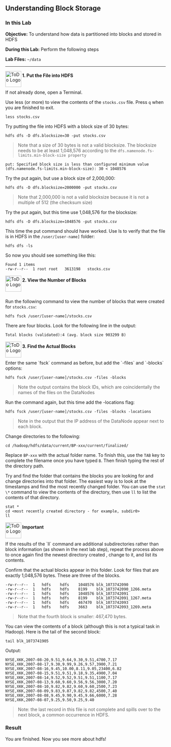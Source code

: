 ## Understanding Block Storage

### In this Lab

**Objective:** To understand how data is partitioned into blocks and stored in HDFS

**During this Lab:** Perform the following steps

**Lab Files:** `~/data`

----

<img src="https://user-images.githubusercontent.com/558905/40613898-7a6c70d6-624e-11e8-9178-7bde851ac7bd.png" align="left" width="50" height="50" title="ToDo Logo" />
<h4>1. Put the File into HDFS</h4>

<br>
If not already done, open a Terminal.

Use less (or more) to view the contents of the `stocks.csv` file. Press `q` when you are finished to exit.

```
less stocks.csv
```

Try putting the file into HDFS with a block size of 30 bytes:

```
hdfs dfs -D dfs.blocksize=30 -put stocks.csv
```

> Note that a size of 30 bytes is not a valid blocksize. The blocksize needs to be at least 1,048,576 according to the `dfs.namenode.fs-limits.min-block-size property`

```
put: Specified block size is less than configured minimum value (dfs.namenode.fs-limits.min-block-size): 30 < 1048576
```

Try the put again, but use a block size of 2,000,000:

```
hdfs dfs -D dfs.blocksize=2000000 -put stocks.csv
```

> Note that 2,000,000 is not a valid blocksize because it is not a multiple of 512 (the checksum size)


Try the put again, but this time use 1,048,576 for the blocksize:

```
hdfs dfs -D dfs.blocksize=1048576 -put stocks.csv
```

This time the put command should have worked. Use ls to verify that the file is in HDFS in the `/user/[user-name]` folder:

```
hdfs dfs -ls 
```

So now you should see something like this:

```
Found 1 items
-rw-r--r--	1 root root   3613198	stocks.csv
```

<!--STEP-->

<img src="https://user-images.githubusercontent.com/558905/40613898-7a6c70d6-624e-11e8-9178-7bde851ac7bd.png" align="left" width="50" height="50" title="ToDo Logo" />
<h4>2. View the Number of Blocks</h4>


<br>

Run the following command to view the number of blocks that were created for `stocks.csv`:

```
hdfs fsck /user/[user-name]/stocks.csv
```

There are four blocks. Look for the following line in the output:

```
Total blocks (validated):4 (avg. block size 903299 B)
```


<!--STEP-->

<img src="https://user-images.githubusercontent.com/558905/40613898-7a6c70d6-624e-11e8-9178-7bde851ac7bd.png" align="left" width="50" height="50" title="ToDo Logo" />
<h4>3. Find the Actual Blocks</h4>


<br>
Enter the same `fsck` command as before, but add the `-files` and `-blocks` options:

```
hdfs fsck /user/[user-name]/stocks.csv -files -blocks
```

> Note  the output contains the block IDs, which are coincidentally the names of the files on the DataNodes

Run the command again, but this time add the -locations flag:

```
hdfs fsck /user/[user-name]/stocks.csv -files -blocks -locations
```

> Note  in the output that the IP address of the DataNode appear next to each block.

Change directories to the following:

```
cd /hadoop/hdfs/data/current/BP-xxx/current/finalized/
```

Replace `BP-xxx` with the actual folder name. To finish this, use the `TAB` key to complete the filename once you have typed `B`. Then finish typing the rest of the directory path.

Try and find the folder that contains the blocks you are looking for and change directories into that folder. The easiest way is to look at the timestamps and find the most recently changed folder. You can use the `stat \*` command to view the contents of the directory, then use `ll` to list the contents of that directory.

```
stat *
cd <most recently created directory - for example, subdir0> 
ll
```


<!--STEP-->

<img src="https://user-images.githubusercontent.com/558905/40613898-7a6c70d6-624e-11e8-9178-7bde851ac7bd.png" align="left" width="50" height="50" title="ToDo Logo" />
<h4>Important</h4>

<br>
If the results of the `ll` command are additional subdirectories rather than block information (as shown in the next lab step), repeat the process above to once again find the newest directory created , change to it, and list its contents.

Confirm that the actual blocks appear in this folder. Look for files that are exactly 1,048,576 bytes. These are three of the blocks.

```
-rw-r--r--	1	hdfs	hdfs	1048576	blk_1073742090
-rw-r--r--	1	hdfs	hdfs	8199	blk_1073742090_1266.meta
-rw-r--r--	1	hdfs	hdfs	1048576	blk_1073742091
-rw-r--r--	1	hdfs	hdfs	8199	blk_1073742091_1267.meta
-rw-r--r--	1	hdfs	hdfs	467470	blk_1073742093
-rw-r--r--	1	hdfs	hdfs	3663	blk_1073742093_1269.meta
```

> Note  that the fourth block is smaller: 467,470 bytes.

You can view the contents of a block (although this is not a typical task in Hadoop). Here is the tail of the second block:

```
tail blk_1073741905
```

Output:

```
NYSE,XKK,2007-08-20,9.51,9.64,9.30,9.51,4700,7.17
NYSE,XKK,2007-08-17,9.30,9.99,9.26,9.57,3900,7.21 
NYSE,XKK,2007-08-16,9.45,10.00,8.11,9.05,23400,6.82 
NYSE,XKK,2007-08-15,9.51,9.51,9.18,9.35,4900,7.04
NYSE,XKK,2007-08-14,9.52,9.52,9.51,9.51,1100,7.17
NYSE,XKK,2007-08-13,9.60,9.60,9.56,9.56,3000,7.20
NYSE,XKK,2007-08-10,9.82,9.82,9.60,9.60,2500,7.23
NYSE,XKK,2007-08-09,9.83,9.87,9.82,9.82,4500,7.40
NYSE,XKK,2007-08-08,9.45,9.90,9.45,9.66,6000,7.28
NYSE,XKK,2007-08-07,9.25,9.50,9.25,9.40
```

>Note: the last record in this file is not complete and spills over to the next block, a common occurrence in HDFS.


### Result

You are finished. Now you see more about hdfs!

